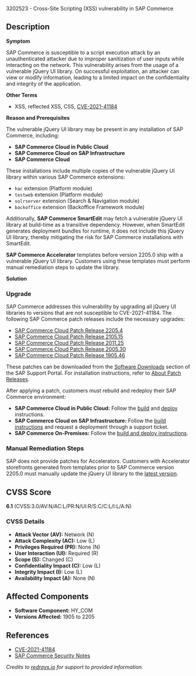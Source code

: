 3202523 - Cross-Site Scripting (XSS) vulnerability in SAP Commerce

## Description

**Symptom**

SAP Commerce is susceptible to a script execution attack by an unauthenticated attacker due to improper sanitization of user inputs while interacting on the network. This vulnerability arises from the usage of a vulnerable jQuery UI library. On successful exploitation, an attacker can view or modify information, leading to a limited impact on the confidentiality and integrity of the application.

**Other Terms**

- XSS, reflected XSS, CSS, [CVE-2021-41184](https://cve.mitre.org/cgi-bin/cvename.cgi?name=CVE-2021-41184)

**Reason and Prerequisites**

The vulnerable jQuery UI library may be present in any installation of SAP Commerce, including:
- **SAP Commerce Cloud in Public Cloud**
- **SAP Commerce Cloud on SAP Infrastructure**
- **SAP Commerce Cloud**

These installations include multiple copies of the vulnerable jQuery UI library within various SAP Commerce extensions:
- `hac` extension (Platform module)
- `testweb` extension (Platform module)
- `solrserver` extension (Search & Navigation module)
- `backoffice` extension (Backoffice Framework module)

Additionally, **SAP Commerce SmartEdit** may fetch a vulnerable jQuery UI library at build-time as a transitive dependency. However, when SmartEdit generates deployment bundles for runtime, it does not include this jQuery UI library, thereby mitigating the risk for SAP Commerce installations with SmartEdit.

**SAP Commerce Accelerator** templates before version 2205.0 ship with a vulnerable jQuery UI library. Customers using these templates must perform manual remediation steps to update the library.

**Solution**

### Upgrade

SAP Commerce addresses this vulnerability by upgrading all jQuery UI libraries to versions that are not susceptible to CVE-2021-41184. The following SAP Commerce patch releases include the necessary upgrades:

- [SAP Commerce Cloud Patch Release 2205.4](https://help.sap.com/docs/SAP_COMMERCE/eed845124da0491e875df8139c4e6e8c/f9b65161e1e645249542e59f42f64a7b.html?version=2205&locale=en-US)
- [SAP Commerce Cloud Patch Release 2105.15](https://help.sap.com/docs/SAP_COMMERCE/eed845124da0491e875df8139c4e6e8c/f9b65161e1e645249542e59f42f64a7b.html?version=2105&locale=en-US)
- [SAP Commerce Cloud Patch Release 2011.25](https://help.sap.com/docs/SAP_COMMERCE/eed845124da0491e875df8139c4e6e8c/f9b65161e1e645249542e59f42f64a7b.html?version=2011&locale=en-US)
- [SAP Commerce Cloud Patch Release 2005.30](https://help.sap.com/docs/SAP_COMMERCE/eed845124da0491e875df8139c4e6e8c/f9b65161e1e645249542e59f42f64a7b.html?version=2005&locale=en-US)
- [SAP Commerce Cloud Patch Release 1905.46](https://help.sap.com/docs/SAP_COMMERCE/eed845124da0491e875df8139c4e6e8c/f9b65161e1e645249542e59f42f64a7b.html?version=1905&locale=en-US)

These patches can be downloaded from the [Software Downloads](https://launchpad.support.sap.com/#/softwarecenter/template/products/_APP=00200682500000001943&_EVENT=NEXT&HEADER=Y&FUNCTIONBAR=Y&EVENT=TREE&NE=NAVIGATE&ENR=67837800100800007216&V=MAINT&TA=ACTUAL/SAP%20COMMERCE) section of the SAP Support Portal. For installation instructions, refer to [About Patch Releases](https://me.sap.com/viewer/eed845124da0491e875df8139c4e6e8c/LATEST/en-US/8c25978386691014b4abdd61376acd24.html).

After applying a patch, customers must rebuild and redeploy their SAP Commerce environment:

- **SAP Commerce Cloud in Public Cloud:** Follow the [build](https://me.sap.com/viewer/0fa6bcf4736c46f78c248512391eb467/LATEST/en-US/79763857d2264a189cb577fc90de0fea.html) and [deploy](https://me.sap.com/viewer/0fa6bcf4736c46f78c248512391eb467/LATEST/en-US/72e126a98eb14b668709be9946070e5c.html) instructions.
- **SAP Commerce Cloud on SAP Infrastructure:** Follow the [build instructions](https://me.sap.com/viewer/d0224eca81e249cb821f2cdf45a82ace/2105/en-US/8b6ded0d86691014a6fab18e171c1f91.html) and request a deployment through a support ticket.
- **SAP Commerce On-Premises:** Follow the [build and deploy instructions](https://me.sap.com/viewer/a74589c3a81a4a95bf51d87258c0ab15/LATEST/en-US/8bb0ad2786691014b930c18dd4cd7851.html).

### Manual Remediation Steps

SAP does not provide patches for Accelerators. Customers with Accelerator storefronts generated from templates prior to SAP Commerce version 2205.0 must manually update the jQuery UI library to the [latest version](https://jqueryui.com/download/).

## CVSS Score

**6.1** (CVSS:3.0/AV:N/AC:L/PR:N/UI:R/S:C/C:L/I:L/A:N)

### CVSS Details

- **Attack Vector (AV):** Network (N)
- **Attack Complexity (AC):** Low (L)
- **Privileges Required (PR):** None (N)
- **User Interaction (UI):** Required (R)
- **Scope (S):** Changed (C)
- **Confidentiality Impact (C):** Low (L)
- **Integrity Impact (I):** Low (L)
- **Availability Impact (A):** None (N)

## Affected Components

- **Software Component:** HY_COM
- **Versions Affected:** 1905 to 2205

## References

- [CVE-2021-41184](https://cve.mitre.org/cgi-bin/cvename.cgi?name=CVE-2021-41184)
- [SAP Commerce Security Notes](https://me.sap.com/notes/0003202523)

*Credits to [redrays.io](https://redrays.io) for support to provided information.*